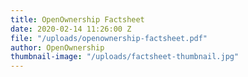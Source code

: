 ```yaml
---
title: OpenOwnership Factsheet
date: 2020-02-14 11:26:00 Z
file: "/uploads/openownership-factsheet.pdf"
author: OpenOwnership
thumbnail-image: "/uploads/factsheet-thumbnail.jpg"
---
```


